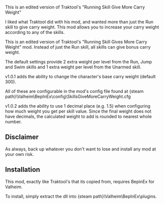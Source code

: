 This is an edited version of Traktool's "Running Skill Give More Carry Weight"

I liked what Traktool did with his mod, and wanted more than just the Run skill to give carry weight. This mod allows you to increase your carry weight according to any of the skills.


This is an edited version of Traktool's "Running Skill Gives More Carry Weight" mod. Instead of just the Run skill, all skills can give bonus carry weight.

The default settings provide 2 extra weight per level from the Run, Jump and Swim skills and 1 extra weight per level from the Unarmed skill.

v1.0.1 adds the ability to change the character's base carry weight (default 300).

All of these are configurable in the mod's config file found at {steam path}\Valheim\BepInEx\config\SkillsGiveMoreCarryWeight.cfg

v1.0.2 adds the ability to use 1 decimal place (e.g. 1.5) when configuring how much weight you get per skill value. Since the final weight does not have decimals, the calculated weight to add is rounded to nearest whole number. 


Disclaimer
----------------
As always, back up whatever you don't want to lose and install any mod at your own risk.


Installation
-----------------
This mod, exactly like Traktool's that its copied from, requires BepinEx for Valheim.

To install, simply extract the dll into {steam path}\Valheim\BepInEx\plugins.